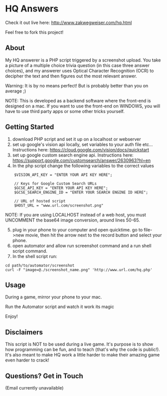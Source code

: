 # HQ Answers

Check it out live here: http://www.zakwegweiser.com/hq.html

Feel free to fork this project!

## About

My HQ answerer is a PHP script triggered by a screenshot upload. You take a picture of a multiple choice trivia question (in this case three answer choices), and my answerer uses Optical Character Recognition (OCR) to decipher the text and then figures out the most relevant answer. 

Warning: It is by no means perfect! But is probably better than you on average ;)

NOTE: This is developed as a backend software where the front-end is designed on a mac. If you want to use the front-end on WINDOWS, you will have to use third party apps or some other tricks yourself.

## Getting Started

1) download PHP script and set it up on a localhost or webserver
2) set up google's vision api locally, set variables to your auth file etc... Instructions here: https://cloud.google.com/vision/docs/quickstart
3) set up google custom search engine api. Instructions here: https://support.google.com/customsearch/answer/2630963?hl=en
4) In the php script change the following variables to the correct values
``` // Key for Google Vision API
    $VISION_API_KEY = "ENTER YOUR API KEY HERE";

    // Keys for Google Custom Search URLs
    $GCSE_API_KEY = "ENTER YOUR API KEY HERE";
    $GCSE_SEARCH_ENGINE_ID = "ENTER YOUR SEARCH ENGINE ID HERE";

    // URL of hosted script
    $HOST_URL = "www.url.com/screenshot.png"
```
NOTE: If you are using LOCALHOST instead of a web host, you must UNCOMMENT the base64 image conversion, around lines 50-65.

5) plug in your phone to your computer and open quicktime. go to file->new movie, then hit the arrow next to the record button and select your phone. 
6) open automator and allow run screenshot command and a run shell script command.
7) In the shell script run:
```
cd path/to/automator/screenshot
curl -F "image=@./screenshot_name.png" 'http://www.url.com/hq.php'
```

## Usage

During a game, mirror your phone to your mac. 

Run the Automator script and watch it work its magic

Enjoy!

## Disclaimers

This script is NOT to be used during a live game. It's purpose is to show how programming can be fun, and to teach (that's why the code is public!). It's also meant to make HQ work a little harder to make their amazing game even harder to crack!

## Questions? Get in Touch

(Email currently unavailable)
